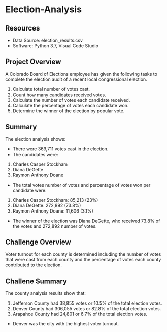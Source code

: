 # Election-Analysis

## Resources
- Data Source: election_results.csv
- Software: Python 3.7, Visual Code Studio

## Project Overview
A Colorado Board of Elections employee has given the following tasks to complete the election audit of a recent local congressional election. 

1. Calculate total number of votes cast.
2. Count how many candidates received votes.
3. Calculate the number of votes each candidate received.
4. Calculate the percentage of votes each candidate won.
5. Determine the winner of the election by popular vote.

## Summary
The election analysis shows:
- There were 369,711 votes cast in the election.
- The candidates were:
1. Charles Casper Stockham
2. Diana DeGette
3. Raymon Anthony Doane
    
- The total votes number of votes and percentage of votes won per candidate were:
1. Charles Casper Stockham: 85,213 (23%)
2. Diana DeGette: 272,892 (73.8%)
3. Raymon Anthony Doane: 11,606 (3.1%)

- The winner of the election was Diana DeGette, who received 73.8% of the votes and 272,892 number of votes.

## Challenge Overview
Voter turnout for each county is determined including the number of votes that were cast from each county and the percentage of votes each county contributed to the election.

## Challene Summary
The county analysis results show that:
1. Jefferson County had 38,855 votes or 10.5% of the total election votes.
2. Denver County had 306,055 votes or 82.8% of the total election votes.
3. Arapahoe County had 24,801 or 6.7% of the total election votes. 

* Denver was the city with the highest voter turnout.

   
 
   
